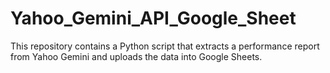 # Yahoo_Gemini_API_Google_Sheet
This repository contains a Python script that extracts a performance report from Yahoo Gemini and uploads the data into Google Sheets.
